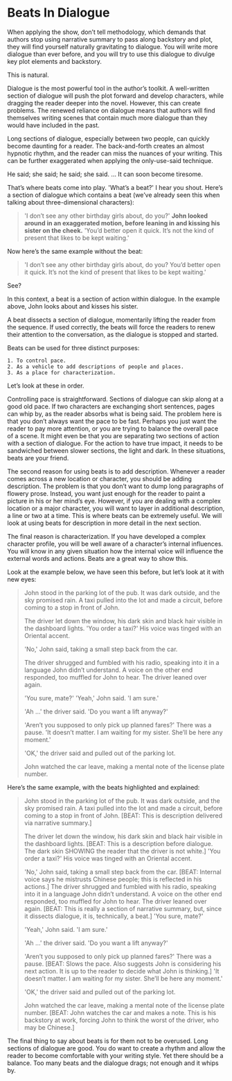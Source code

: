 # Beats In Dialogue
When applying the show, don’t tell methodology, which demands that authors stop using narrative summary to pass along backstory and plot, they will find yourself naturally gravitating to dialogue. You will write more dialogue than ever before, and you will try to use this dialogue to divulge key plot elements and backstory.

This is natural.

Dialogue is the most powerful tool in the author’s toolkit. A well-written section of dialogue will push the plot forward and develop characters, while dragging the reader deeper into the novel. However, this can create problems. The renewed reliance on dialogue means that authors will find themselves writing scenes that contain much more dialogue than they would have included in the past.

Long sections of dialogue, especially between two people, can quickly become daunting for a reader. The back-and-forth creates an almost hypnotic rhythm, and the reader can miss the nuances of your writing. This can be further exaggerated when applying the only-use-said technique.

He said; she said; he said; she said. … It can soon become tiresome.

That’s where beats come into play. 'What’s a beat?' I hear you shout. Here’s a section of dialogue which contains a beat (we’ve already seen this when talking about three-dimensional characters):

> 'I don’t see any other birthday girls about, do you?' **John looked around in an exaggerated motion, before leaning in and kissing his sister on the cheek.** 'You’d better open it quick. It’s not the kind of present that likes to be kept waiting.'

Now here’s the same example without the beat:

> 'I don’t see any other birthday girls about, do you? You’d better open it quick. It’s not the kind of present that likes to be kept waiting.'

See?

In this context, a beat is a section of action within dialogue. In the example above, John looks about and kisses his sister.

A beat dissects a section of dialogue, momentarily lifting the reader from the sequence. If used correctly, the beats will force the readers to renew their attention to the conversation, as the dialogue is stopped and started.

Beats can be used for three distinct purposes:

    1. To control pace.
    2. As a vehicle to add descriptions of people and places.
    3. As a place for characterization.
   
Let’s look at these in order.

Controlling pace is straightforward. Sections of dialogue can skip along at a good old pace. If two characters are exchanging short sentences, pages can whip by, as the reader absorbs what is being said. The problem here is that you don’t always want the pace to be fast. Perhaps you just want the reader to pay more attention, or you are trying to balance the overall pace of a scene. It might even be that you are separating two sections of action with a section of dialogue. For the action to have true impact, it needs to be sandwiched between slower sections, the light and dark. In these situations, beats are your friend.

The second reason for using beats is to add description. Whenever a reader comes across a new location or character, you should be adding description. The problem is that you don’t want to dump long paragraphs of flowery prose. Instead, you want just enough for the reader to paint a picture in his or her mind’s eye. However, if you are dealing with a complex location or a major character, you will want to layer in additional description, a line or two at a time. This is where beats can be extremely useful. We will look at using beats for description in more detail in the next section.

The final reason is characterization. If you have developed a complex character profile, you will be well aware of a character’s internal influences. You will know in any given situation how the internal voice will influence the external words and actions. Beats are a great way to show this.

Look at the example below, we have seen this before, but let’s look at it with new eyes:

> John stood in the parking lot of the pub. It was dark outside, and the sky promised rain. A taxi pulled into the lot and made a circuit, before coming to a stop in front of John.
>
> The driver let down the window, his dark skin and black hair visible in the dashboard lights. 'You order a taxi?' His voice was tinged with an Oriental accent.
> 
> 'No,' John said, taking a small step back from the car.
> 
> The driver shrugged and fumbled with his radio, speaking into it in a language John didn’t understand. A voice on the other end responded, too muffled for John to hear. The driver leaned over again.
> 
> 'You sure, mate?'
> 'Yeah,' John said. 'I am sure.'
> 
> 'Ah …' the driver said. 'Do you want a lift anyway?'
> 
> 'Aren’t you supposed to only pick up planned fares?' There was a pause. 'It doesn’t matter. I am waiting for my sister. She’ll be here any moment.'
> 
> 'OK,' the driver said and pulled out of the parking lot.
> 
> John watched the car leave, making a mental note of the license plate number.

Here’s the same example, with the beats highlighted and explained:

> John stood in the parking lot of the pub. It was dark outside, and the sky promised rain. A taxi pulled into the lot and made a circuit, before coming to a stop in front of John. [BEAT: This is description delivered via narrative summary.]
> 
> The driver let down the window, his dark skin and black hair visible in the dashboard lights. [BEAT: This is a description before dialogue. The dark skin SHOWING the reader that the driver is not white.] 'You order a taxi?' His voice was tinged with an Oriental accent.
> 
> 'No,' John said, taking a small step back from the car. [BEAT: Internal voice says he mistrusts Chinese people; this is reflected in his actions.]
The driver shrugged and fumbled with his radio, speaking into it in a language John didn’t understand. A voice on the other end responded, too muffled for John to hear. The driver leaned over again. [BEAT: This is really a section of narrative summary, but, since it dissects dialogue, it is, technically, a beat.] 'You sure, mate?'
>
> 'Yeah,' John said. 'I am sure.'
> 
> 'Ah …' the driver said. 'Do you want a lift anyway?'
> 
> 'Aren’t you supposed to only pick up planned fares?' There was a pause. [BEAT: Slows the pace. Also suggests John is considering his next action. It is up to the reader to decide what John is thinking.] 'It doesn’t matter. I am waiting for my sister. She’ll be here any moment.'
> 
> 'OK,' the driver said and pulled out of the parking lot.
> 
> John watched the car leave, making a mental note of the license plate number. [BEAT: John watches the car and makes a note. This is his backstory at work, forcing John to think the worst of the driver, who may be Chinese.]

The final thing to say about beats is for them not to be overused. Long sections of dialogue are good. You do want to create a rhythm and allow the reader to become comfortable with your writing style. Yet there should be a balance. Too many beats and the dialogue drags; not enough and it whips by.